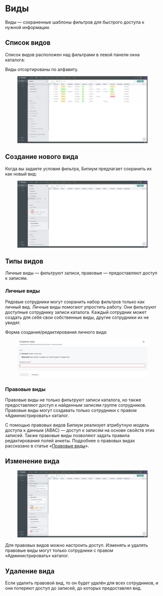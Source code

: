 # Виды

Виды — сохраненные шаблоны фильтров для быстрого доступа к нужной информации.

## Список видов

Список видов расположен над фильтрами в левой панели окна каталога:

Виды отсортированы по алфавиту.

<figure><img src="../../.gitbook/assets/7, Список видов.jpg" alt=""><figcaption></figcaption></figure>

## Создание нового вида

Когда вы задаете условия фильтра, Бипиум предлагает сохранить их как новый вид:

<figure><img src="../../.gitbook/assets/7, Создание нового вида.jpg" alt=""><figcaption></figcaption></figure>

## Типы видов

Личные виды — фильтруют записи, правовые — предоставляют доступ к записям.

### Личные виды

Рядовые сотрудники могут сохранить набор фильтров только как личный вид. Личные виды помогают упростить работу. Они фильтруют доступные сотруднику записи каталога. Каждый сотрудник может создать для себя свои собственные виды, другие сотрудники их не увидят.

Форма создания/редактирования личного вида:

<figure><img src="../../.gitbook/assets/7. Личный вид.png" alt=""><figcaption></figcaption></figure>

### Правовые виды

Правовые виды не только фильтруют записи каталога, но также предоставляют доступ к найденным записям группе сотрудников. Правовые виды могут создавать только сотрудники с правом «Администрировать» каталог.

С помощью правовых видов Бипиум реализует атрибутную модель доступа к данным (ABAC) — доступ к записям на основе свойств этих записей. Также правовые виды позволяют задать правила редактирования полей анкеты. Подробнее о правовых видах рассказано в статье «[Правовые виды](https://docs.bpium.ru/rights/views)».

## Изменение вида

<figure><img src="../../.gitbook/assets/7. Изменение вида.jpg" alt=""><figcaption></figcaption></figure>

Для правовых видов можно настроить доступ. Изменять и удалять правовые виды могут только сотрудники с правом «Администрировать» каталог.

## Удаление вида

Если удалить правовой вид, то он будет удалён для всех сотрудников, и они потеряют доступ до записей, до которых предоставлял вид.
